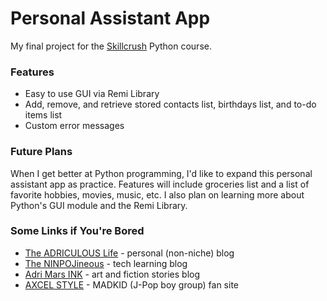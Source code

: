 # Personal Assistant App
My final project for the [Skillcrush](https://skillcrush.com) Python course.

### Features
- Easy to use GUI via Remi Library
- Add, remove, and retrieve stored contacts list, birthdays list, and to-do items list
- Custom error messages

### Future Plans
When I get better at Python programming, I'd like to expand this personal assistant app as practice. Features will include groceries list and a list of favorite hobbies, movies, music, etc. I also plan on learning more about Python's GUI module and the Remi Library.

### Some Links if You're Bored
- [The ADRICULOUS Life](https://adriculous.life) - personal (non-niche) blog
- [The NINPOJineous](https://ninpojineous.ninja) - tech learning blog
- [Adri Mars INK](https://adrimars.ink) - art and fiction stories blog
- [AXCEL STYLE](https://axcel.style) - MADKID (J-Pop boy group) fan site
